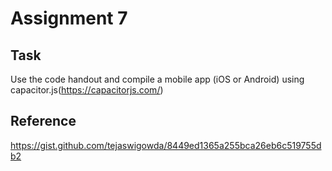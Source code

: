 # Assignment 7

## Task

Use the code handout and compile a mobile app (iOS or Android) using
capacitor.js(https://capacitorjs.com/)



## Reference

https://gist.github.com/tejaswigowda/8449ed1365a255bca26eb6c519755db2
